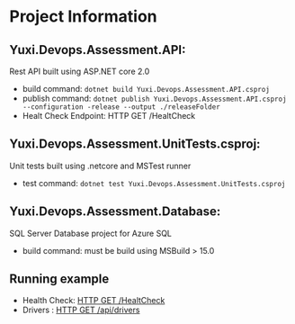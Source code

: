# Project Information


## Yuxi.Devops.Assessment.API: 
Rest API built using ASP.NET core 2.0 
  * build command: ```dotnet build Yuxi.Devops.Assessment.API.csproj```
  * publish command: ```dotnet publish Yuxi.Devops.Assessment.API.csproj --configuration -release --output ./releaseFolder```
  * Healt Check Endpoint: HTTP GET /HealtCheck 
  
## Yuxi.Devops.Assessment.UnitTests.csproj: 
Unit tests built using .netcore and MSTest runner
  * test command: ```dotnet test Yuxi.Devops.Assessment.UnitTests.csproj```
  
## Yuxi.Devops.Assessment.Database: 
SQL Server Database project for Azure SQL
  * build command: must be build using MSBuild > 15.0 
  
## Running example 
  * Health Check:  [HTTP GET /HealtCheck ](https://yuxi-assessments-devops-backend.azurewebsites.net/HealthCheck)
  * Drivers : [HTTP GET /api/drivers](https://yuxi-assessments-devops-backend.azurewebsites.net/api/drivers) 


